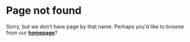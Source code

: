 # Page not found

Sorry, but we don't have page by that name. Perhaps you'd like to browse from our **[homepage](/)**?
